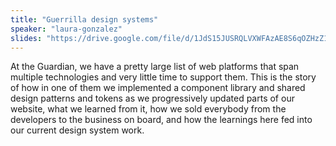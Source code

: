 ```yaml
---
title: "Guerrilla design systems"
speaker: "laura-gonzalez"
slides: "https://drive.google.com/file/d/1JdS15JUSRQLVXWFAzAE8S6qOZHzZ1rQd/view"
---
```

At the Guardian, we have a pretty large list of web platforms that span multiple technologies and very little time to support them. This is the story of how in one of them we implemented a component library and shared design patterns and tokens as we progressively updated parts of our website, what we learned from it, how we sold everybody from the developers to the business on board, and how the learnings here fed into our current design system work.
